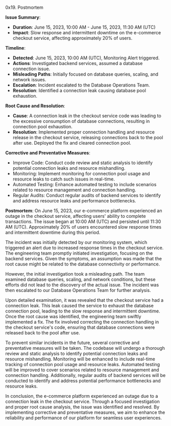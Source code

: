 0x19. Postmortem

**Issue Summary**:
- **Duration**: June 15, 2023, 10:00 AM - June 15, 2023, 11:30 AM (UTC)
- **Impact**: Slow response and intermittent downtime on the e-commerce checkout service, affecting approximately 20% of users.
  
**Timeline**:
- **Detected**: June 15, 2023, 10:00 AM (UTC), Monitoring Alert triggered.
- **Actions**: Investigated backend services, assumed a database connection issue.
- **Misleading Paths**: Initially focused on database queries, scaling, and network issues.
- **Escalation**: Incident escalated to the Database Operations Team.
- **Resolution**: Identified a connection leak causing database pool exhaustion.
  
**Root Cause and Resolution**:
- **Cause**: A connection leak in the checkout service code was leading to the excessive consumption of database connections, resulting in connection pool exhaustion.
- **Resolution**: Implemented proper connection handling and resource release in the checkout service, releasing connections back to the pool after use. Deployed the fix and cleared connection pool.

**Corrective and Preventative Measures**:
- Improve Code: Conduct code review and static analysis to identify potential connection leaks and resource mishandling.
- Monitoring: Implement monitoring for connection pool usage and resource leaks to catch such issues in real-time.
- Automated Testing: Enhance automated testing to include scenarios related to resource management and connection handling.
- Regular Audits: Conduct regular audits of backend services to identify and address resource leaks and performance bottlenecks.

**Postmortem**:
On June 15, 2023, our e-commerce platform experienced an outage in the checkout service, affecting users' ability to complete transactions. The issue began at 10:00 AM (UTC) and persisted until 11:30 AM (UTC). Approximately 20% of users encountered slow response times and intermittent downtime during this period.

The incident was initially detected by our monitoring system, which triggered an alert due to increased response times in the checkout service. The engineering team promptly initiated investigation, focusing on the backend services. Given the symptoms, an assumption was made that the root cause might be related to the database connectivity or performance.

However, the initial investigation took a misleading path. The team examined database queries, scaling, and network conditions, but these efforts did not lead to the discovery of the actual issue. The incident was then escalated to our Database Operations Team for further analysis.

Upon detailed examination, it was revealed that the checkout service had a connection leak. This leak caused the service to exhaust the database connection pool, leading to the slow response and intermittent downtime. Once the root cause was identified, the engineering team swiftly implemented a fix. The fix involved correcting the connection handling in the checkout service's code, ensuring that database connections were released back to the pool after use.

To prevent similar incidents in the future, several corrective and preventative measures will be taken. The codebase will undergo a thorough review and static analysis to identify potential connection leaks and resource mishandling. Monitoring will be enhanced to include real-time tracking of connection pool usage and resource leaks. Automated testing will be improved to cover scenarios related to resource management and connection handling. Additionally, regular audits of backend services will be conducted to identify and address potential performance bottlenecks and resource leaks.

In conclusion, the e-commerce platform experienced an outage due to a connection leak in the checkout service. Through a focused investigation and proper root cause analysis, the issue was identified and resolved. By implementing corrective and preventative measures, we aim to enhance the reliability and performance of our platform for seamless user experiences.
